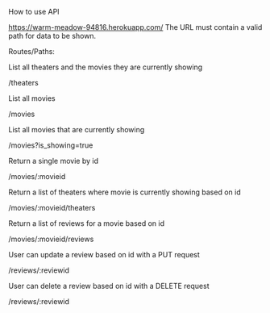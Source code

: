 How to use API

https://warm-meadow-94816.herokuapp.com/
The URL must contain a valid path for data to be shown.

Routes/Paths:

List all theaters and the movies they are currently showing

/theaters

List all movies

/movies

List all movies that are currently showing

/movies?is_showing=true

Return a single movie by id

/movies/:movieid

Return a list of theaters where movie is currently showing based on id

/movies/:movieid/theaters

Return a list of reviews for a movie based on id

/movies/:movieid/reviews

User can update a review based on id with a PUT request

/reviews/:reviewid

User can delete a review based on id with a DELETE request

/reviews/:reviewid
